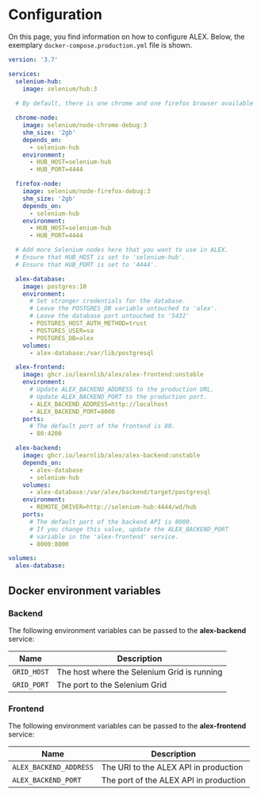 # Configuration

On this page, you find information on how to configure ALEX.
Below, the exemplary `docker-compose.production.yml` file is shown.

```yaml
version: '3.7'

services:
  selenium-hub:
    image: selenium/hub:3
  
  # By default, there is one chrome and one firefox browser available

  chrome-node:
    image: selenium/node-chrome-debug:3
    shm_size: '2gb'
    depends_on:
      - selenium-hub
    environment:
      - HUB_HOST=selenium-hub
      - HUB_PORT=4444

  firefox-node:
    image: selenium/node-firefox-debug:3
    shm_size: '2gb'
    depends_on:
      - selenium-hub
    environment:
      - HUB_HOST=selenium-hub
      - HUB_PORT=4444

  # Add more Selenium nodes here that you want to use in ALEX.
  # Ensure that HUB_HOST is set to 'selenium-hub'.
  # Ensure that HUB_PORT is set to '4444'.

  alex-database:
    image: postgres:10
    environment:
      # Set stronger credentials for the database.
      # Leave the POSTGRES_DB variable untouched to 'alex'.
      # Leave the database port untouched to '5432'
      - POSTGRES_HOST_AUTH_METHOD=trust
      - POSTGRES_USER=sa
      - POSTGRES_DB=alex
    volumes:
      - alex-database:/var/lib/postgresql

  alex-frontend:
    image: ghcr.io/learnlib/alex/alex-frontend:unstable
    environment:
      # Update ALEX_BACKEND_ADDRESS to the production URL.
      # Update ALEX_BACKEND_PORT to the production port. 
      - ALEX_BACKEND_ADDRESS=http://localhost
      - ALEX_BACKEND_PORT=8000
    ports:
      # The default port of the frontend is 80.
      - 80:4200

  alex-backend:
    image: ghcr.io/learnlib/alex/alex-backend:unstable
    depends_on:
      - alex-database
      - selenium-hub
    volumes:
      - alex-database:/var/alex/backend/target/postgresql
    environment:
      - REMOTE_DRIVER=http://selenium-hub:4444/wd/hub
    ports:
      # The default port of the backend API is 8000.
      # If you change this value, update the ALEX_BACKEND_PORT 
      # variable in the 'alex-frontend' service.
      - 8000:8000

volumes:
  alex-database:
```

## Docker environment variables

### Backend

The following environment variables can be passed to the **alex-backend** service:

| Name        | Description                                 |
|-------------|---------------------------------------------|
| `GRID_HOST` | The host where the Selenium Grid is running |
| `GRID_PORT` | The port to the Selenium Grid               |

### Frontend

The following environment variables can be passed to the **alex-frontend** service:


| Name                   | Description                                      |
|------------------------|--------------------------------------------------|
| `ALEX_BACKEND_ADDRESS` | The URI to the ALEX API in production            |
| `ALEX_BACKEND_PORT`    | The port of the ALEX API in production           |

